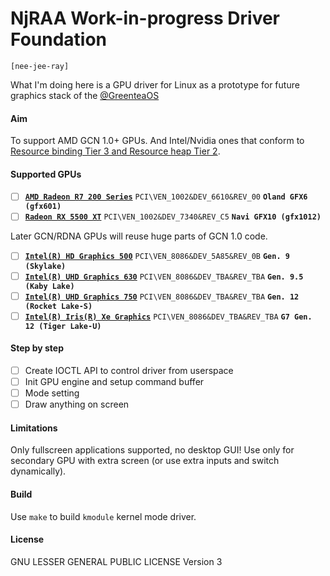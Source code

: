 # NjRAA Work-in-progress Driver Foundation

`[nee-jee-ray]`

What I'm doing here is a GPU driver for Linux as a prototype for future graphics stack of the [@GreenteaOS](https://github.com/GreenteaOS)

#### Aim

To support AMD GCN 1.0+ GPUs. And Intel/Nvidia ones that conform to
[Resource binding Tier 3 and Resource heap Tier 2](https://en.wikipedia.org/wiki/Feature_levels_in_Direct3D#Support_matrix).

#### Supported GPUs

- [ ] [**`AMD Radeon R7 200 Series`**](https://www.techpowerup.com/gpu-specs/radeon-r7-250.c2459) `PCI\VEN_1002&DEV_6610&REV_00` **`Oland GFX6 (gfx601)`**
- [ ] [**`Radeon RX 5500 XT`**](https://www.techpowerup.com/gpu-specs/radeon-rx-5500-xt.c3468) `PCI\VEN_1002&DEV_7340&REV_C5` **`Navi GFX10 (gfx1012)`**

Later GCN/RDNA GPUs will reuse huge parts of GCN 1.0 code.

- [ ] [**`Intel(R) HD Graphics 500`**](https://en.wikipedia.org/wiki/Intel_Graphics_Technology#Apollo_Lake) `PCI\VEN_8086&DEV_5A85&REV_0B` **`Gen. 9 (Skylake)`**
- [ ] [**`Intel(R) UHD Graphics 630`**](https://en.wikipedia.org/wiki/Intel_Graphics_Technology#Kaby_Lake_Refresh_/_Amber_Lake_/_Coffee_Lake_/_Coffee_Lake_Refresh_/_Whiskey_Lake_/_Comet_Lake) `PCI\VEN_8086&DEV_TBA&REV_TBA` **`Gen. 9.5 (Kaby Lake)`**
- [ ] [**`Intel(R) UHD Graphics 750`**](https://en.wikipedia.org/wiki/Intel_Graphics_Technology#Twelfth_generation_(Gen12)) `PCI\VEN_8086&DEV_TBA&REV_TBA` **`Gen. 12 (Rocket Lake-S)`**
- [ ] [**`Intel(R) Iris(R) Xe Graphics`**](https://en.wikipedia.org/wiki/Intel_Graphics_Technology#Twelfth_generation_(Gen12)) `PCI\VEN_8086&DEV_TBA&REV_TBA` **`G7 Gen. 12 (Tiger Lake-U)`**

#### Step by step

- [ ] Create IOCTL API to control driver from userspace
- [ ] Init GPU engine and setup command buffer
- [ ] Mode setting
- [ ] Draw anything on screen

#### Limitations

Only fullscreen applications supported, no desktop GUI!
Use only for secondary GPU with extra screen
(or use extra inputs and switch dynamically).

#### Build

Use `make` to build `kmodule` kernel mode driver.

#### License

GNU LESSER GENERAL PUBLIC LICENSE Version 3
